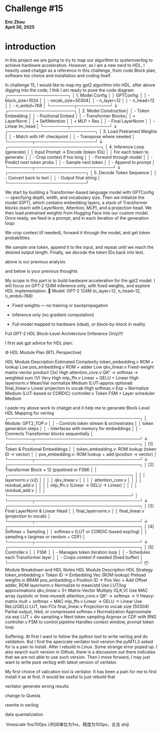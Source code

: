 # Challenge #15
**Eric Zhou**  
**April 30, 2025**

# introduction
in this project we are going to try to map our algurithm to systemverilog to achieve hardware acceleration. However, as I am a new nerd to HDL, I heavily used chatgpt as a reference in this challenge, from code Block plan, software too choice and installation and coding itself.

In challenge 15, I would like to map my gpt2 algurithm into HDL. after above digging into the code, I thik I am ready to pose the code diagram
┌────────────────────┐
│ 1. Model Config    │
│ GPTConfig:         │
│  - block_size=1024 │
│  - vocab_size=50304│
│  - n_layer=12      │
│  - n_head=12       │
│  - n_embd=768      │
└────────┬───────────┘
         ↓
┌──────────────────────┐
│ 2. Model Construction│
│  - Token Embedding   │
│  - Positional Embed  │
│  - Transformer Blocks│
│      • LayerNorm     │
│      • SelfAttention │
│      • MLP + Res     │
│  - Final LayerNorm   │
│  - Linear lm_head    │
└────────┬─────────────┘
         ↓
┌─────────────────────────────┐
│ 3. Load Pretrained Weights  │
│  - Match with HF checkpoint │
│  - Transpose where needed   │
└────────┬────────────────────┘
         ↓
┌───────────────────────────────┐
│ 4. Inference Loop (generate)  │
│  Input Prompt → Encode (token IDs) │
│  For each token to generate:       │
│   - Crop context if too long       │
│   - Forward through model          │
│   - Predict next token probs       │
│   - Sample next token              │
│   - Append to prompt               │
└────────┬──────────────────────────┘
         ↓
┌──────────────────────────┐
│ 5. Decode Token Sequence │
│  - Convert back to text  │
│  - Output final string   │
└──────────────────────────┘

We start by building a Transformer-based language model with GPTConfig — specifying depth, width, and vocabulary size.
Then we initialize the model (GPT), which contains embedding layers, a stack of Transformer blocks (each with LayerNorm, Attention, MLP), and a projection head.
We then load pretrained weights from Hugging Face into our custom model.
Once ready, we feed in a prompt, and in each iteration of the generation loop:

We crop context (if needed), forward it through the model, and get token probabilities.

We sample one token, append it to the input, and repeat until we reach the desired output length.
Finally, we decode the token IDs back into text.

above is our previous analysis

and below is your previous thoughts 

My scope in this part is to build  hardware acceleration for the gpt2 model.
I will focus on GPT-2 124M inference only, with fixed weights, and explore HDL implementation. 
🎯 Model: GPT-2 124M (n_layer=12, n_head=12, n_embd=768)
- Fixed weights — no training or backpropagation

- Inference only (no gradient computation)

- Full model mapped to hardware (ideal), or block-by-block in reality


Full GPT-2 HDL Block-Level Architecture (Inference Only)!!!

I first ask gpt advice for HDL plan:

⚙️ HDL Module Plan (RTL Perspective)

HDL Module	Description	Estimated Complexity
token_embedding.v	ROM + lookup	Low
pos_embedding.v	ROM + adder	Low
qkv_linear.v	Fixed-weight matrix-vector product (3x)	High
attention_core.v	QKᵀ → softmax → weighted sum (V)	Very High
mlp_ffn.v	Linear + GELU + Linear	High
layernorm.v	Mean/Var normalize	Medium (LUT-approx optional)
final_linear.v	Linear projection to vocab	High
softmax.v	Exp + Normalize	Medium (LUT-based or CORDIC)
controller.v	Token FSM + Layer scheduler	Medium



I paste my above work to chatgpt and it help me to generate  Block-Level HDL Mapping for verilog
┌────────────────────────────────────────────┐
│ Module: GPT2_TOP.v                         │
│ - Controls token stream & orchestrates     │
│   token generation steps                   │
│ - Interfaces with memory for embeddings    │
│ - Connects Transformer blocks sequentially │
└────────┬───────────────────────────────────┘
         ↓
┌────────────────────────────────────────────┐
│ [1] Token & Positional Embeddings          │
│ token_embedding.v: ROM lookup (token ID → vector)   │
│ pos_embedding.v: ROM lookup + add (position → vector) │
└────────┬───────────────────────────────────┘
         ↓
┌────────────────────────────────────────────┐
│ [2] Transformer Block × 12 (pipelined or FSM) │
│ ┌─────────────────────────────────────────┐ │
│ │ layernorm.v (x2)                        │ │
│ │ qkv_linear.v                            │ │
│ │ attention_core.v                        │ │
│ │ residual_add.v                          │ │
│ │ mlp_ffn.v (Linear → GELU → Linear)      │ │
│ │ residual_add.v                          │ │
│ └─────────────────────────────────────────┘ │
└────────┬───────────────────────────────────┘
         ↓
┌────────────────────────────────────────────┐
│ [3] Final LayerNorm & Linear Head          │
│ final_layernorm.v                          │
│ final_linear.v (projection to vocab)       │
└────────┬───────────────────────────────────┘
         ↓
┌────────────────────────────────────────────┐
│ [4] Softmax + Sampling                     │
│ softmax.v (LUT or CORDIC-based exp/log)    │
│ sampling.v (argmax or random + CDF)        │
└────────┬───────────────────────────────────┘
         ↓
┌────────────────────────────────────────────┐
│ [5] Controller.v                           │
│ FSM:                                       │
│  - Manages token iteration loop            │
│  - Schedules each Transformer layer        │
│  - Crops context if needed (fixed buffer)  │
└────────────────────────────────────────────┘
📦 Module Breakdown and HDL Notes
HDL Module	Description	HDL Strategy
token_embedding.v	Token ID → Embedding Vec (ROM lookup)	Preload weights in BRAM
pos_embedding.v	Position ID → Pos Vec + Add	Offset adder, ROM
layernorm.v	Normalize to mean/std	Use LUT/log approximations
qkv_linear.v	3× Matrix-Vector Multiply (Q,K,V)	Use MAC array (systolic or time-muxed)
attention_core.v	QKᵀ → softmax → V	Heavy: matrix mult + softmax + MAC
mlp_ffn.v	Linear → GELU → Linear	Use ReLU/GELU LUT, two FCs
final_linear.v	Projection to vocab size (50304)	Partial output, tiled, or compressed
softmax.v	Normalization	Approximate via exp LUT + div
sampling.v	Next token sampling	Argmax or CDF with RNG
controller.v	FSM to control pipeline	Handles context window, prompt token loop


Suffering:
At first I want to follow the python tool to write verilog and do validation. But I find the specicate verilator tool version the pyMTL3 asked for is a pain to install. After I rebuild in Linux. Some strange error poped up. I also search such version in Github, there is a discussion out there indicates that we are not able to use such version.
Then I move forward, I may just want to write pure verilog with latest version of verilator.

My first choice of valication tool is verilator. It has been a pain for me to first install it as at first. It would be useful to just rebuild that

verilator generate wrong results

change to Questa

rewrite in verilog

data quantalization 


`timescale 1ns/100ps    //时间单位为1ns，精度为100ps，合法
shiji